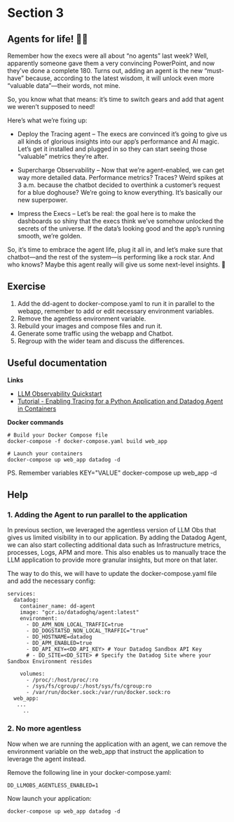 # Section 3

## Agents for life! 🎢✨

Remember how the execs were all about “no agents” last week? Well, apparently someone gave them a very convincing PowerPoint, and now they’ve done a complete 180. Turns out, adding an agent is the new “must-have” because, according to the latest wisdom, it will unlock even more “valuable data”—their words, not mine.

So, you know what that means: it’s time to switch gears and add that agent we weren’t supposed to need!

Here’s what we’re fixing up:

- Deploy the Tracing agent – The execs are convinced it’s going to give us all kinds of glorious insights into our app’s performance and AI magic. Let’s get it installed and plugged in so they can start seeing those “valuable” metrics they’re after.

- Supercharge Observability – Now that we’re agent-enabled, we can get way more detailed data. Performance metrics? Traces? Weird spikes at 3 a.m. because the chatbot decided to overthink a customer’s request for a blue doghouse? We’re going to know everything. It’s basically our new superpower.

- Impress the Execs – Let’s be real: the goal here is to make the dashboards so shiny that the execs think we’ve somehow unlocked the secrets of the universe. If the data’s looking good and the app’s running smooth, we’re golden.

So, it’s time to embrace the agent life, plug it all in, and let’s make sure that chatbot—and the rest of the system—is performing like a rock star. And who knows? Maybe this agent really will give us some next-level insights. 🚀

## Exercise

1. Add the dd-agent to docker-compose.yaml to run it in parallel to the webapp, remember to add or edit necessary environment variables.
2. Remove the agentless environment variable. 
3. Rebuild your images and compose files and run it. 
4. Generate some traffic using the webapp and Chatbot.
5. Regroup with the wider team and discuss the differences. 

## Useful documentation

**Links**
- [LLM Observability Quickstart](https://docs.datadoghq.com/llm_observability/quickstart/?site=us)
- [Tutorial - Enabling Tracing for a Python Application and Datadog Agent in Containers](https://docs.datadoghq.com/tracing/guide/tutorial-enable-python-containers/)


**Docker commands** 
```
# Build your Docker Compose file
docker-compose -f docker-compose.yaml build web_app

# Launch your containers
docker-compose up web_app datadog -d
```

PS. Remember variables KEY="VALUE" docker-compose up web_app -d 

## Help

### 1. Adding the Agent to run parallel to the application
In previous section, we leveraged the agentless version of LLM Obs that gives us limited visibility in to our application. By adding the Datadog Agent, we can also start collecting additional data such as Infrastructure metrics, processes, Logs, APM and more. This also enables us to manually trace the LLM application to provide more granular insights, but more on that later.

The way to do this, we will have to update the docker-compose.yaml file and add the necessary config:

```
services:
  datadog:
    container_name: dd-agent
    image: "gcr.io/datadoghq/agent:latest"
    environment:
      - DD_APM_NON_LOCAL_TRAFFIC=true
      - DD_DOGSTATSD_NON_LOCAL_TRAFFIC="true" 
      - DD_HOSTNAME=datadog
      - DD_APM_ENABLED=true
      - DD_API_KEY=<DD_API_KEY> # Your Datadog Sandbox API Key
      # - DD_SITE=<DD_SITE> # Specify the Datadog Site where your Sandbox Environment resides

    volumes:
      - /proc/:/host/proc/:ro
      - /sys/fs/cgroup/:/host/sys/fs/cgroup:ro
      - /var/run/docker.sock:/var/run/docker.sock:ro
  web_app:
   ...
     ..
```

### 2. No more agentless
Now when we are running the application with an agent, we can remove the environment variable on the web_app that instruct the application to leverage the agent instead.

Remove the following line in your docker-compose.yaml:
```
DD_LLMOBS_AGENTLESS_ENABLED=1
```

Now launch your application:
```
docker-compose up web_app datadog -d
```